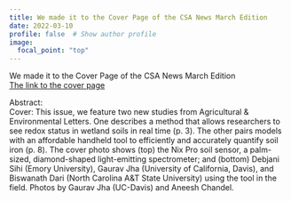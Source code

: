```yaml
---
title: We made it to the Cover Page of the CSA News March Edition
date: 2022-03-10
profile: false  # Show author profile
image:
  focal_point: "top"
---
```

We made it to the Cover Page of the CSA News March Edition\
[The link to the cover page](https://acsess.onlinelibrary.wiley.com/doi/10.1002/csan.20693)

Abstract:\
Cover: This issue, we feature two new studies from Agricultural & Environmental Letters. One describes a method that allows researchers to see redox status in wetland soils in real time (p. 3). The other pairs models with an affordable handheld tool to efficiently and accurately quantify soil iron (p. 8). The cover photo shows (top) the Nix Pro soil sensor, a palm-sized, diamond-shaped light-emitting spectrometer; and (bottom) Debjani Sihi (Emory University), Gaurav Jha (University of California, Davis), and Biswanath Dari (North Carolina A&T State University) using the tool in the field. Photos by Gaurav Jha (UC-Davis) and Aneesh Chandel.
